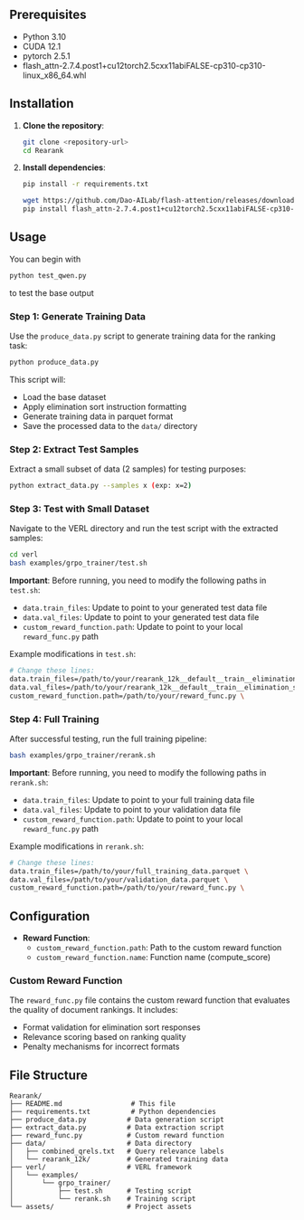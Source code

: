 
## Prerequisites

- Python 3.10
- CUDA 12.1
- pytorch 2.5.1
- flash_attn-2.7.4.post1+cu12torch2.5cxx11abiFALSE-cp310-cp310-linux_x86_64.whl

## Installation

1. **Clone the repository**:
   ```bash
   git clone <repository-url>
   cd Rearank
   ```

2. **Install dependencies**:
   ```bash
   pip install -r requirements.txt

   wget https://github.com/Dao-AILab/flash-attention/releases/download/v2.7.4.post1/flash_attn-2.7.4.post1+cu12torch2.5cxx11abiFALSE-cp310-cp310-linux_x86_64.whl
   pip install flash_attn-2.7.4.post1+cu12torch2.5cxx11abiFALSE-cp310-cp310-linux_x86_64.whl
   ```

## Usage

You can begin with 
```bash
python test_qwen.py
```
to test the base output 

### Step 1: Generate Training Data

Use the `produce_data.py` script to generate training data for the ranking task:

```bash
python produce_data.py
```

This script will:
- Load the base dataset
- Apply elimination sort instruction formatting
- Generate training data in parquet format
- Save the processed data to the `data/` directory

### Step 2: Extract Test Samples

Extract a small subset of data (2 samples) for testing purposes:

```bash
python extract_data.py --samples x (exp: x=2)
```

### Step 3: Test with Small Dataset

Navigate to the VERL directory and run the test script with the extracted samples:

```bash
cd verl
bash examples/grpo_trainer/test.sh
```

**Important**: Before running, you need to modify the following paths in `test.sh`:
- `data.train_files`: Update to point to your generated test data file
- `data.val_files`: Update to point to your generated test data file
- `custom_reward_function.path`: Update to point to your local `reward_func.py` path

Example modifications in `test.sh`:
```bash
# Change these lines:
data.train_files=/path/to/your/rearank_12k__default__train__elimination_sort_small_2.parquet \
data.val_files=/path/to/your/rearank_12k__default__train__elimination_sort_small_2.parquet \
custom_reward_function.path=/path/to/your/reward_func.py \
```

### Step 4: Full Training

After successful testing, run the full training pipeline:

```bash
bash examples/grpo_trainer/rerank.sh
```

**Important**: Before running, you need to modify the following paths in `rerank.sh`:
- `data.train_files`: Update to point to your full training data file
- `data.val_files`: Update to point to your validation data file
- `custom_reward_function.path`: Update to point to your local `reward_func.py` path

Example modifications in `rerank.sh`:
```bash
# Change these lines:
data.train_files=/path/to/your/full_training_data.parquet \
data.val_files=/path/to/your/validation_data.parquet \
custom_reward_function.path=/path/to/your/reward_func.py \
```

## Configuration


- **Reward Function**:
  - `custom_reward_function.path`: Path to the custom reward function
  - `custom_reward_function.name`: Function name (compute_score)

### Custom Reward Function

The `reward_func.py` file contains the custom reward function that evaluates the quality of document rankings. It includes:

- Format validation for elimination sort responses
- Relevance scoring based on ranking quality
- Penalty mechanisms for incorrect formats

## File Structure

```
Rearank/
├── README.md                 # This file
├── requirements.txt          # Python dependencies
├── produce_data.py          # Data generation script
├── extract_data.py          # Data extraction script
├── reward_func.py           # Custom reward function
├── data/                    # Data directory
│   ├── combined_qrels.txt   # Query relevance labels
│   └── rearank_12k/         # Generated training data
├── verl/                    # VERL framework
│   └── examples/
│       └── grpo_trainer/
│           ├── test.sh      # Testing script
│           └── rerank.sh    # Training script
└── assets/                  # Project assets
```

